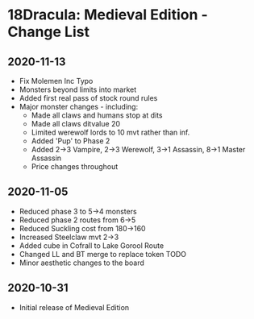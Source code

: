 # 18Dracula: Medieval Edition - Change List

## 2020-11-13

- Fix Molemen Inc Typo
- Monsters beyond limits into market
- Added first real pass of stock round rules
- Major monster changes - including:
	- Made all claws and humans stop at dits
	- Made all claws ditvalue 20
	- Limited werewolf lords to 10 mvt rather than inf.
	- Added 'Pup' to Phase 2
	- Added 2->3 Vampire, 2->3 Werewolf, 3->1 Assassin, 8->1 Master Assassin
	- Price changes throughout


## 2020-11-05

- Reduced phase 3 to 5->4 monsters
- Reduced phase 2 routes from 6->5
- Reduced Suckling cost from 180->160
- Increased Steelclaw mvt 2->3
- Added cube in Cofrall to Lake Gorool Route
- Changed LL and BT merge to replace token TODO
- Minor aesthetic changes to the board


## 2020-10-31

- Initial release of Medieval Edition

